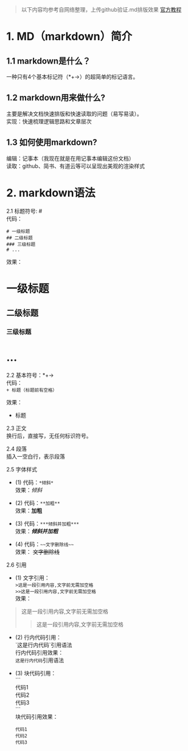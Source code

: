 >
> 以下内容均参考自网络整理，上传github验证.md排版效果
> [官方教程](https://markdown.com.cn/basic-syntax/headings.html)


# 1. MD（markdown）简介
## 1.1 markdown是什么？
一种只有4个基本标记符（*+->）的超简单的标记语言。

## 1.2 markdown用来做什么?
主要是解决文档快速排版和快速读取的问题（易写易读）。  
实现：快速梳理逻辑思路和文章层次

## 1.3 如何使用markdown?
编辑：记事本（我现在就是在用记事本编辑这份文档）  
读取：github、简书、有道云等可以呈现出美观的渲染样式

# 2. markdown语法
2.1 标题符号: \#  
代码：  
```
# 一级标题
## 二级标题
### 三级标题
# ...
```

效果：  
# 一级标题
## 二级标题
### 三级标题
# ...

2.2 基本符号：\*\+\-\>  
代码：  
`+ 标题（标题前有空格）`

效果：  
+ 标题

2.3 正文  
	换行后，直接写，无任何标识符号。

2.4 段落  
	插入一空白行，表示段落

2.5 字体样式  
- (1) 代码：`*倾斜*`  
   效果：*倾斜*


- (2) 代码：`**加粗**`  
   效果：**加粗**


- (3) 代码：`***倾斜并加粗***`  
   效果：***倾斜并加粗***

- (4) 代码：`~~文字删除线~~`  
   效果： ~~文字删除线~~

2.6 引用  
- (1) 文字引用：  
``>这是一段引用内容,文字前无需加空格``  
``>>这是一段引用内容,文字前无需加空格``  
效果：
> 这是一段引用内容,文字前无需加空格 
>> 这是一段引用内容,文字前无需加空格


- (2) 行内代码引用：  
\`这是行内代码\`引用语法  
行内代码引用效果：   
`这是行内代码`引用语法

- (3) 块代码引用：  
\`\`\`  
代码1      
代码2    
代码3    
\`\`\`      
块代码引用效果：

	```
	代码1  
	代码2  
	代码3  
	```





